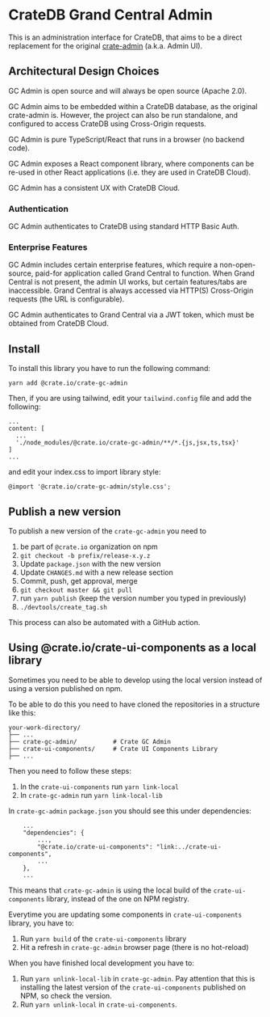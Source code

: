 # CrateDB Grand Central Admin

This is an administration interface for CrateDB, that aims to be a direct replacement
for the original [crate-admin](https://github.com/crate/crate-admin) (a.k.a. Admin UI).

## Architectural Design Choices

GC Admin is open source and will always be open source (Apache 2.0).

GC Admin aims to be embedded within a CrateDB database, as the original crate-admin is.
However, the project can also be run standalone, and configured to access CrateDB using
Cross-Origin requests.

GC Admin is pure TypeScript/React that runs in a browser (no backend code).

GC Admin exposes a React component library, where components can be re-used in other
React applications (i.e. they are used in CrateDB Cloud).

GC Admin has a consistent UX with CrateDB Cloud.

### Authentication

GC Admin authenticates to CrateDB using standard HTTP Basic Auth.

### Enterprise Features

GC Admin includes certain enterprise features, which require a non-open-source, paid-for
application called Grand Central to function. When Grand Central is not present, the admin
UI works, but certain features/tabs are inaccessible. Grand Central is always accessed
via HTTP(S) Cross-Origin requests (the URL is configurable).

GC Admin authenticates to Grand Central via a JWT token, which must be obtained from
CrateDB Cloud.

## Install

To install this library you have to run the following command:

    yarn add @crate.io/crate-gc-admin

Then, if you are using tailwind, edit your `tailwind.config` file and
add the following:

    ...
    content: [
      ...
      './node_modules/@crate.io/crate-gc-admin/**/*.{js,jsx,ts,tsx}'
    ]
    ...

and edit your index.css to import library style:

    @import '@crate.io/crate-gc-admin/style.css';

## Publish a new version

To publish a new version of the `crate-gc-admin` you need to

1.  be part of `@crate.io` organization on npm
2.  `git checkout -b prefix/release-x.y.z`
3.  Update `package.json` with the new version
4.  Update `CHANGES.md` with a new release section
5.  Commit, push, get approval, merge
6.  `git checkout master && git pull`
7.  run `yarn publish` (keep the version number you typed in previously)
8.  `./devtools/create_tag.sh`

This process can also be automated with a GitHub action.

## Using @crate.io/crate-ui-components as a local library

Sometimes you need to be able to develop using the local version instead of using a version published on npm.

To be able to do this you need to have cloned the repositories in a structure like this:

    your-work-directory/
    ├── ...
    ├── crate-gc-admin/          # Crate GC Admin
    ├── crate-ui-components/     # Crate UI Components Library
    ├── ...

Then you need to follow these steps:

1. In the `crate-ui-components` run `yarn link-local`
2. In `crate-gc-admin` run `yarn link-local-lib`

In `crate-gc-admin` `package.json` you should see this under dependencies:

```
    ...
    "dependencies": {
        ...,
        "@crate.io/crate-ui-components": "link:../crate-ui-components",
        ...
    },
    ...
```

This means that `crate-gc-admin` is using the local build of the `crate-ui-components` library, instead of the one on NPM registry.

Everytime you are updating some components in `crate-ui-components` library, you have to:

1. Run `yarn build` of the `crate-ui-components` library
2. Hit a refresh in `crate-gc-admin` browser page (there is no hot-reload)

When you have finished local development you have to:

1. Run `yarn unlink-local-lib` in `crate-gc-admin`. Pay attention that this is installing the latest version of the `crate-ui-components` published on NPM, so check the version.
2. Run `yarn unlink-local` in `crate-ui-components`.
